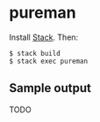 # pureman

Install [Stack](https://docs.haskellstack.org/en/stable/README/). Then:

```
$ stack build
$ stack exec pureman
```

## Sample output

TODO

```

```
